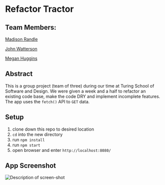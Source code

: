 # Refactor Tractor

## Team Members:
[Madison Randle](https://github.com/madisonrandle)

[John Watterson](https://github.com/infamouskeyduster)

[Megan Huggins](https://github.com/meganhuggins)

## Abstract
This is a group project (team of three) during our time at Turing School of Software and Design. We were given a week and a half to refactor an existing code base, make the code DRY and implement incomplete features. The app uses the `fetch()` API to `GET` data.

## Setup
1. clone down this repo to desired location
2. `cd` into the new directory
3. run `npm install`
4. run `npm start`
5. open browser and enter `http://localhost:8080/`

## App Screenshot
![Description of screen-shot](https://i.postimg.cc/C1bGTmFp/Screen-Shot-2020-04-15-at-7-49-11-AM.png)
